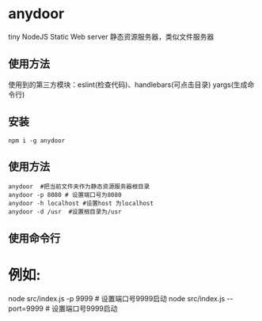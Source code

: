 # anydoor
tiny NodeJS Static Web server
静态资源服务器，类似文件服务器

## 使用方法
使用到的第三方模块：eslint(检查代码)、handlebars(可点击目录) yargs(生成命令行)

## 安装
```
npm i -g anydoor
```
## 使用方法
```
anydoor  #把当前文件夹作为静态资源服务器根目录
anydoor -p 8080 # 设置端口号为8080
anydoor -h localhost #设置host 为localhost
anydoor -d /usr  #设置根目录为/usr
```
## 使用命令行
# 例如:
node src/index.js -p 9999  # 设置端口号9999启动
node src/index.js --port=9999  # 设置端口号9999启动
